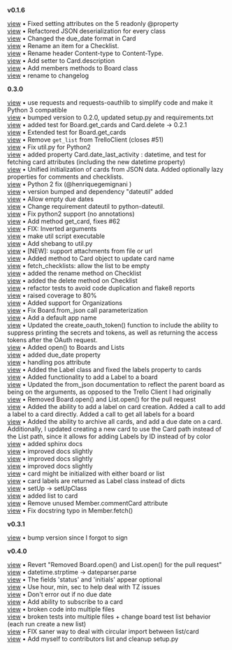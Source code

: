 

**v0.1.6**


[view](https://github.com/sarumont/py-trello/commit/aabe9be06cef056450e0d8508a3520081230ada7) &bull; Fixed setting attributes on the 5 readonly @property  
[view](https://github.com/sarumont/py-trello/commit/082135d37e509879c7d347c0a0f00adfceda2439) &bull; Refactored JSON deserialization for every class  
[view](https://github.com/sarumont/py-trello/commit/39f90849ec581eecb3d5b2f130b28dbf9c871278) &bull; Changed the due_date format in Card  
[view](https://github.com/sarumont/py-trello/commit/9919f254ebe6730cfcc021ab95f7a0740af4ba31) &bull; Rename an item for a Checklist.  
[view](https://github.com/sarumont/py-trello/commit/3e0369f12e74d980b50aa03cc10261422c80cb62) &bull; Rename header Content-type to Content-Type.  
[view](https://github.com/sarumont/py-trello/commit/4e23ca8b4e5440e008499010bd37f95e6aef86d6) &bull; Add setter to Card.description  
[view](https://github.com/sarumont/py-trello/commit/396ccb0c89272f3f77dd400fd7ba787da95cf653) &bull; Add members methods to Board class  
[view](https://github.com/sarumont/py-trello/commit/e643b20a4c4def904bb8b20d6f0921f43d05d5b4) &bull; rename to changelog  


**0.3.0**


[view](https://github.com/sarumont/py-trello/commit/ede0ceb10b1e08451767f2b709b52445ada72f37) &bull; use requests and requests-oauthlib to simplify code and make it Python 3 compatible  
[view](https://github.com/sarumont/py-trello/commit/9f2bdb11b63f370d4906f336b9c32bdbcca5646e) &bull; bumped version to 0.2.0, updated setup.py and requirements.txt  
[view](https://github.com/sarumont/py-trello/commit/2e3a1b1c7e8871fd0c4df0779a4d15e512e40143) &bull; added test for Board.get_cards and Card.delete -> 0.2.1  
[view](https://github.com/sarumont/py-trello/commit/03e7a276c899b8cb6d6fdaea49b42216f7ada51a) &bull; Extended test for Board.get_cards  
[view](https://github.com/sarumont/py-trello/commit/7862a2803fc46548244a51f2adc8827ea2bb8df9) &bull; Remove `get_list` from TrelloClient (closes #51)  
[view](https://github.com/sarumont/py-trello/commit/13b9bd8a5ec4f465528f9932dd6618c474b85b5f) &bull; Fix util.py for Python2  
[view](https://github.com/sarumont/py-trello/commit/987e01a5e6a89cbebd1719fd92998d475638d9aa) &bull; added property Card.date_last_activity : datetime, and test for fetching card attributes (including the new datetime property)  
[view](https://github.com/sarumont/py-trello/commit/166cd32fb089968d7a1c2ae12fe7bf09a611f5f6) &bull; Unified initialization of cards from JSON data. Added optionally lazy properties for comments and checklists.  
[view](https://github.com/sarumont/py-trello/commit/3e05f7bc17e592ca2f02c4510f6403bf047c206d) &bull; Python 2 fix (@henriquegemignani )  
[view](https://github.com/sarumont/py-trello/commit/ad0a8885c0923792afdb602173d10214c5499ec8) &bull; version bumped and dependency "dateutil" added  
[view](https://github.com/sarumont/py-trello/commit/2cfb79ef40891149ff87ecc5158c88991e35b0ef) &bull; Allow empty due dates  
[view](https://github.com/sarumont/py-trello/commit/f6d086aa0be14dd2f0c8d87e728939053408f2c9) &bull; Change requirement dateutil to python-dateutil.  
[view](https://github.com/sarumont/py-trello/commit/40ad8cdfc089490a05e08b5dce4be37d2d8bdab8) &bull; Fix python2 support (no annotations)  
[view](https://github.com/sarumont/py-trello/commit/9ec5b03d534a6dd022f1c33bc585721e535c534c) &bull; Add method get_card, fixes #62  
[view](https://github.com/sarumont/py-trello/commit/6d91f93e7e8f3842d26bb6d123b09be4a13c6d27) &bull; FIX: Inverted arguments  
[view](https://github.com/sarumont/py-trello/commit/4a6b7b49eeb5fc501e91f0a6093e15cc65fe2dd3) &bull; make util script executable  
[view](https://github.com/sarumont/py-trello/commit/1eb662bc6d77b3e84439e1de9540ef39ce275b3e) &bull; Add shebang to util.py  
[view](https://github.com/sarumont/py-trello/commit/d6d9426fabe7e45fe9b6ead4241fb259e84bdc09) &bull; [NEW]: support attachments from file or url  
[view](https://github.com/sarumont/py-trello/commit/48bc38f34cefafe77c82f1a31297766b04a4a354) &bull; Added method to Card object to update card name  
[view](https://github.com/sarumont/py-trello/commit/ee43db90e65ddb909bced04f65c9cbdbc15ea3a8) &bull; fetch_checklists: allow the list to be empty  
[view](https://github.com/sarumont/py-trello/commit/f190aa54a6c4c81205230273c53242407a600eb2) &bull; added the rename method on Checklist  
[view](https://github.com/sarumont/py-trello/commit/69c051d32f7a8eb2534fafe9da652816ace2120f) &bull; added the delete method on Checklist  
[view](https://github.com/sarumont/py-trello/commit/b474c2d88a1283cd183730bbc387c46489640355) &bull; refactor tests to avoid code duplication and flake8 reports  
[view](https://github.com/sarumont/py-trello/commit/467325b7b992e8d562ab9aec0824ac5c6a4df116) &bull; raised coverage to 80%  
[view](https://github.com/sarumont/py-trello/commit/3ad391529d4defa969c2193e5769118145cc6ab1) &bull; Added support for Organizations  
[view](https://github.com/sarumont/py-trello/commit/75a907707d1272af08c9d109faf5285f8d90c34d) &bull; Fix Board.from_json call parameterization  
[view](https://github.com/sarumont/py-trello/commit/dde0404ff6621787af2191e9ad1710aa26cacd93) &bull; Add a default app name  
[view](https://github.com/sarumont/py-trello/commit/c7ef1a1c99d25dcd36f486b2df44e2b78da2e90e) &bull; Updated the create_oauth_token() function to include the ability to suppress printing the secrets and tokens, as well as returning the access tokens after the OAuth request.  
[view](https://github.com/sarumont/py-trello/commit/4e29cd29d13b872f26263bbb2d5ebf14eec6140c) &bull; Added open() to Boards and Lists  
[view](https://github.com/sarumont/py-trello/commit/3ff2cd98320dbc3f26a9b52eb9e0108fdfc74ff9) &bull; added due_date property  
[view](https://github.com/sarumont/py-trello/commit/8295665270c40b9462c5aa66ce74c3ce8f6b0e1a) &bull; handling pos attribute  
[view](https://github.com/sarumont/py-trello/commit/8f10e13aa67b7c5a40f7db14749d48a51ba7f983) &bull; Added the Label class and fixed the labels property to cards  
[view](https://github.com/sarumont/py-trello/commit/2a1916f4e67577a6ce2f541f2173d818758869a6) &bull; Added functionality to add a Label to a board  
[view](https://github.com/sarumont/py-trello/commit/94473299c8fc02881a475cda3822abb06e32afe7) &bull; Updated the from_json documentation to reflect the parent board as being on the arguments, as opposed to the Trello Client I had originally  
[view](https://github.com/sarumont/py-trello/commit/016dcc18f0696d2e4c65af9519222ebf86b9e463) &bull; Removed Board.open() and List.open() for the pull request  
[view](https://github.com/sarumont/py-trello/commit/b080626d11b17f3043369fd0b6914f4408219591) &bull; Added the ability to add a label on card creation. Added a call to add a label to a card directly. Added a call to get all labels for a board  
[view](https://github.com/sarumont/py-trello/commit/6665de3d87875e91c77efe42f8e55f2edff9fd3e) &bull; Added the ability to archive all cards, and add a due date on a card. Additionally, I updated creating a new card to use the Card path instead of the List path, since it allows for adding Labels by ID instead of by color  
[view](https://github.com/sarumont/py-trello/commit/a389301b118e388872099dfab12d064ab37f1e54) &bull; added sphinx docs  
[view](https://github.com/sarumont/py-trello/commit/9f7ee5e048f24f64f0ba300aae36b2f811508e49) &bull; improved docs slightly  
[view](https://github.com/sarumont/py-trello/commit/d43ba4acd4b4f74bce32656458f676b07afdbee8) &bull; improved docs slightly  
[view](https://github.com/sarumont/py-trello/commit/9b0f462300a243e00168d9d4c706850904732227) &bull; improved docs slightly  
[view](https://github.com/sarumont/py-trello/commit/4629969e991d05aae4e148abf86f2101a27369c4) &bull; card might be initialized with either board or list  
[view](https://github.com/sarumont/py-trello/commit/a70156a0f174d40610e369cb9e4f977d58932ef0) &bull; card labels are returned as Label class instead of dicts  
[view](https://github.com/sarumont/py-trello/commit/69a4877f02c29955ca10c949ba42845bad0def1a) &bull; setUp -> setUpClass  
[view](https://github.com/sarumont/py-trello/commit/bae80fc089aa29fee8e1355942d03d9339fc91b5) &bull; added list to card  
[view](https://github.com/sarumont/py-trello/commit/3a8232967e1b716cc8ab73872b7a13e842188fa0) &bull; Remove unused Member.commentCard attribute  
[view](https://github.com/sarumont/py-trello/commit/bd839071763cd4c2a1999c74cb54e4bb6ce5b665) &bull; Fix docstring typo in Member.fetch()  


**v0.3.1**


[view](https://github.com/sarumont/py-trello/commit/c572b91998b34c26df4827a75335858638070d7c) &bull; bump version since I forgot to sign  


**v0.4.0**


[view](https://github.com/sarumont/py-trello/commit/daa7faf95fdeee6ecb146f8ad9488af88a3e1ee9) &bull; Revert "Removed Board.open() and List.open() for the pull request"  
[view](https://github.com/sarumont/py-trello/commit/b0f91c603e3f8e6c5774a177cec2a9b16ab27884) &bull; datetime.strptime -> dateparser.parse  
[view](https://github.com/sarumont/py-trello/commit/84a85709215284f686d44cfa80e5ece9551de3e2) &bull; The fields 'status' and 'initials' appear optional  
[view](https://github.com/sarumont/py-trello/commit/66fbb599338c1bb18d8975a444a541b3a523ee75) &bull; Use hour, min, sec to help deal with TZ issues  
[view](https://github.com/sarumont/py-trello/commit/b5ba124fb596dd8b8c260443ebaf2a0905337836) &bull; Don't error out if no due date  
[view](https://github.com/sarumont/py-trello/commit/a39b61eb6c6cb7a6e8f7374f0e13a109a04c7dc7) &bull; Add ability to subscribe to a card  
[view](https://github.com/sarumont/py-trello/commit/b45ca356b4c9db69e6209e56abfff5d95c370715) &bull; broken code into multiple files  
[view](https://github.com/sarumont/py-trello/commit/89ba89a567fbfa0c13f5eddf48f91363b05112de) &bull; broken tests into multiple files + change board test list behavior (each run create a new list)  
[view](https://github.com/sarumont/py-trello/commit/ec9dba31a211b0fc49c8b4d97d37ea19309ee8e8) &bull; FIX saner way to deal with circular import between list/card  
[view](https://github.com/sarumont/py-trello/commit/da57e62be2cff901c3c9de17171e43205aa82ac2) &bull; Add myself to contributors list and cleanup setup.py  
